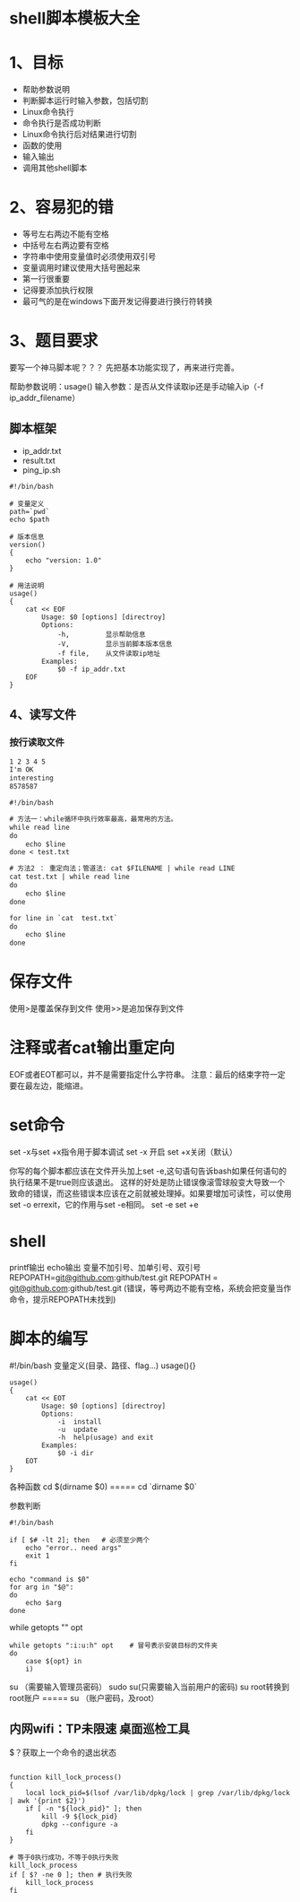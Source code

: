 # shell脚本模板大全

# 1、目标
- 帮助参数说明
- 判断脚本运行时输入参数，包括切割
- Linux命令执行
- 命令执行是否成功判断
- Linux命令执行后对结果进行切割
- 函数的使用
- 输入输出
- 调用其他shell脚本

# 2、容易犯的错
- 等号左右两边不能有空格
- 中括号左右两边要有空格
- 字符串中使用变量值时必须使用双引号
- 变量调用时建议使用大括号圈起来
- 第一行很重要
- 记得要添加执行权限
- 最可气的是在windows下面开发记得要进行换行符转换

# 3、题目要求
要写一个神马脚本呢？？？
先把基本功能实现了，再来进行完善。

帮助参数说明：usage()
输入参数：是否从文件读取ip还是手动输入ip（-f ip_addr_filename）

## 脚本框架
- ip_addr.txt
- result.txt
- ping_ip.sh


```
#!/bin/bash

# 变量定义
path=`pwd`
echo $path

# 版本信息
version()
{
	echo "version: 1.0"
}

# 用法说明
usage()
{
    cat << EOF
        Usage: $0 [options] [directroy]
        Options:
            -h, 		显示帮助信息
            -V,			显示当前脚本版本信息
            -f file,	从文件读取ip地址
        Examples:
            $0 -f ip_addr.txt
    EOF
}
```

## 4、读写文件
### 按行读取文件
```test.txt
1 2 3 4 5
I'm OK
interesting
8578587

#!/bin/bash

# 方法一：while循环中执行效率最高，最常用的方法。
while read line
do
    echo $line
done < test.txt

# 方法2 ： 重定向法；管道法: cat $FILENAME | while read LINE 
cat test.txt | while read line
do
    echo $line
done

for line in `cat  test.txt`
do
    echo $line
done
```

# 保存文件
使用>是覆盖保存到文件
使用>>是追加保存到文件

# 注释或者cat输出重定向
EOF或者EOT都可以，并不是需要指定什么字符串。
注意：最后的结束字符一定要在最左边，能缩进。

# set命令
set -x与set +x指令用于脚本调试
set -x 开启 
set +x关闭（默认）

你写的每个脚本都应该在文件开头加上set -e,这句语句告诉bash如果任何语句的执行结果不是true则应该退出。
这样的好处是防止错误像滚雪球般变大导致一个致命的错误，而这些错误本应该在之前就被处理掉。如果要增加可读性，可以使用set -o errexit，它的作用与set -e相同。
set -e
set +e

# shell
printf输出
echo输出
变量不加引号、加单引号、双引号
REPOPATH=git@github.com:github/test.git
REPOPATH = git@github.com:github/test.git  (错误，等号两边不能有空格，系统会把变量当作命令，提示REPOPATH未找到)

# 脚本的编写

#!/bin/bash
变量定义(目录、路径、flag...)
usage(){}
```
usage()
{
    cat << EOT
        Usage: $0 [options] [directroy]
        Options:
            -i	install
            -u	update
            -h	help(usage) and exit
        Examples:
            $0 -i dir
    EOT
}
```

各种函数
cd $(dirname $0)    ===== cd \`dirname $0\`

参数判断
```
#!/bin/bash

if [ $# -lt 2]; then   # 必须至少两个
	echo "error.. need args"
	exit 1
fi

echo "command is $0"
for arg in "$@":
do 
	echo $arg
done
```

while getopts "" opt
```
while getopts ":i:u:h" opt    # 冒号表示安装目标的文件夹
do
    case ${opt} in
    i)
```

su （需要输入管理员密码）
sudo su(只需要输入当前用户的密码)
su root转换到root账户   =====  su （账户密码，及root）

内网wifi：TP未限速
桌面巡检工具
---

$？获取上一个命令的退出状态

```

function kill_lock_process()
{
    local lock_pid=$(lsof /var/lib/dpkg/lock | grep /var/lib/dpkg/lock | awk '{print $2}')
    if [ -n "${lock_pid}" ]; then
        kill -9 ${lock_pid}
        dpkg --configure -a
    fi
}

# 等于0执行成功，不等于0执行失败
kill_lock_process
if [ $? -ne 0 ]; then # 执行失败
	kill_lock_process
fi
```

